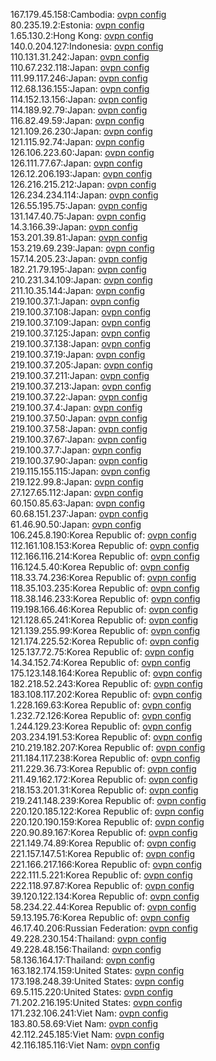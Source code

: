 167.179.45.158:Cambodia: [ovpn config](vpn/167_179_45_158.ovpn)  
80.235.19.2:Estonia: [ovpn config](vpn/80_235_19_2.ovpn)  
1.65.130.2:Hong Kong: [ovpn config](vpn/1_65_130_2.ovpn)  
140.0.204.127:Indonesia: [ovpn config](vpn/140_0_204_127.ovpn)  
110.131.31.242:Japan: [ovpn config](vpn/110_131_31_242.ovpn)  
110.67.232.118:Japan: [ovpn config](vpn/110_67_232_118.ovpn)  
111.99.117.246:Japan: [ovpn config](vpn/111_99_117_246.ovpn)  
112.68.136.155:Japan: [ovpn config](vpn/112_68_136_155.ovpn)  
114.152.13.156:Japan: [ovpn config](vpn/114_152_13_156.ovpn)  
114.189.92.79:Japan: [ovpn config](vpn/114_189_92_79.ovpn)  
116.82.49.59:Japan: [ovpn config](vpn/116_82_49_59.ovpn)  
121.109.26.230:Japan: [ovpn config](vpn/121_109_26_230.ovpn)  
121.115.92.74:Japan: [ovpn config](vpn/121_115_92_74.ovpn)  
126.106.223.60:Japan: [ovpn config](vpn/126_106_223_60.ovpn)  
126.111.77.67:Japan: [ovpn config](vpn/126_111_77_67.ovpn)  
126.12.206.193:Japan: [ovpn config](vpn/126_12_206_193.ovpn)  
126.216.215.212:Japan: [ovpn config](vpn/126_216_215_212.ovpn)  
126.234.234.114:Japan: [ovpn config](vpn/126_234_234_114.ovpn)  
126.55.195.75:Japan: [ovpn config](vpn/126_55_195_75.ovpn)  
131.147.40.75:Japan: [ovpn config](vpn/131_147_40_75.ovpn)  
14.3.166.39:Japan: [ovpn config](vpn/14_3_166_39.ovpn)  
153.201.39.81:Japan: [ovpn config](vpn/153_201_39_81.ovpn)  
153.219.69.239:Japan: [ovpn config](vpn/153_219_69_239.ovpn)  
157.14.205.23:Japan: [ovpn config](vpn/157_14_205_23.ovpn)  
182.21.79.195:Japan: [ovpn config](vpn/182_21_79_195.ovpn)  
210.231.34.109:Japan: [ovpn config](vpn/210_231_34_109.ovpn)  
211.10.35.144:Japan: [ovpn config](vpn/211_10_35_144.ovpn)  
219.100.37.1:Japan: [ovpn config](vpn/219_100_37_1.ovpn)  
219.100.37.108:Japan: [ovpn config](vpn/219_100_37_108.ovpn)  
219.100.37.109:Japan: [ovpn config](vpn/219_100_37_109.ovpn)  
219.100.37.125:Japan: [ovpn config](vpn/219_100_37_125.ovpn)  
219.100.37.138:Japan: [ovpn config](vpn/219_100_37_138.ovpn)  
219.100.37.19:Japan: [ovpn config](vpn/219_100_37_19.ovpn)  
219.100.37.205:Japan: [ovpn config](vpn/219_100_37_205.ovpn)  
219.100.37.211:Japan: [ovpn config](vpn/219_100_37_211.ovpn)  
219.100.37.213:Japan: [ovpn config](vpn/219_100_37_213.ovpn)  
219.100.37.22:Japan: [ovpn config](vpn/219_100_37_22.ovpn)  
219.100.37.4:Japan: [ovpn config](vpn/219_100_37_4.ovpn)  
219.100.37.50:Japan: [ovpn config](vpn/219_100_37_50.ovpn)  
219.100.37.58:Japan: [ovpn config](vpn/219_100_37_58.ovpn)  
219.100.37.67:Japan: [ovpn config](vpn/219_100_37_67.ovpn)  
219.100.37.7:Japan: [ovpn config](vpn/219_100_37_7.ovpn)  
219.100.37.90:Japan: [ovpn config](vpn/219_100_37_90.ovpn)  
219.115.155.115:Japan: [ovpn config](vpn/219_115_155_115.ovpn)  
219.122.99.8:Japan: [ovpn config](vpn/219_122_99_8.ovpn)  
27.127.65.112:Japan: [ovpn config](vpn/27_127_65_112.ovpn)  
60.150.85.63:Japan: [ovpn config](vpn/60_150_85_63.ovpn)  
60.68.151.237:Japan: [ovpn config](vpn/60_68_151_237.ovpn)  
61.46.90.50:Japan: [ovpn config](vpn/61_46_90_50.ovpn)  
106.245.8.190:Korea Republic of: [ovpn config](vpn/106_245_8_190.ovpn)  
112.161.108.153:Korea Republic of: [ovpn config](vpn/112_161_108_153.ovpn)  
112.166.116.214:Korea Republic of: [ovpn config](vpn/112_166_116_214.ovpn)  
116.124.5.40:Korea Republic of: [ovpn config](vpn/116_124_5_40.ovpn)  
118.33.74.236:Korea Republic of: [ovpn config](vpn/118_33_74_236.ovpn)  
118.35.103.235:Korea Republic of: [ovpn config](vpn/118_35_103_235.ovpn)  
118.38.146.233:Korea Republic of: [ovpn config](vpn/118_38_146_233.ovpn)  
119.198.166.46:Korea Republic of: [ovpn config](vpn/119_198_166_46.ovpn)  
121.128.65.241:Korea Republic of: [ovpn config](vpn/121_128_65_241.ovpn)  
121.139.255.99:Korea Republic of: [ovpn config](vpn/121_139_255_99.ovpn)  
121.174.225.52:Korea Republic of: [ovpn config](vpn/121_174_225_52.ovpn)  
125.137.72.75:Korea Republic of: [ovpn config](vpn/125_137_72_75.ovpn)  
14.34.152.74:Korea Republic of: [ovpn config](vpn/14_34_152_74.ovpn)  
175.123.148.164:Korea Republic of: [ovpn config](vpn/175_123_148_164.ovpn)  
182.218.52.243:Korea Republic of: [ovpn config](vpn/182_218_52_243.ovpn)  
183.108.117.202:Korea Republic of: [ovpn config](vpn/183_108_117_202.ovpn)  
1.228.169.63:Korea Republic of: [ovpn config](vpn/1_228_169_63.ovpn)  
1.232.72.126:Korea Republic of: [ovpn config](vpn/1_232_72_126.ovpn)  
1.244.129.23:Korea Republic of: [ovpn config](vpn/1_244_129_23.ovpn)  
203.234.191.53:Korea Republic of: [ovpn config](vpn/203_234_191_53.ovpn)  
210.219.182.207:Korea Republic of: [ovpn config](vpn/210_219_182_207.ovpn)  
211.184.117.238:Korea Republic of: [ovpn config](vpn/211_184_117_238.ovpn)  
211.229.36.73:Korea Republic of: [ovpn config](vpn/211_229_36_73.ovpn)  
211.49.162.172:Korea Republic of: [ovpn config](vpn/211_49_162_172.ovpn)  
218.153.201.31:Korea Republic of: [ovpn config](vpn/218_153_201_31.ovpn)  
219.241.148.239:Korea Republic of: [ovpn config](vpn/219_241_148_239.ovpn)  
220.120.185.122:Korea Republic of: [ovpn config](vpn/220_120_185_122.ovpn)  
220.120.190.159:Korea Republic of: [ovpn config](vpn/220_120_190_159.ovpn)  
220.90.89.167:Korea Republic of: [ovpn config](vpn/220_90_89_167.ovpn)  
221.149.74.89:Korea Republic of: [ovpn config](vpn/221_149_74_89.ovpn)  
221.157.147.51:Korea Republic of: [ovpn config](vpn/221_157_147_51.ovpn)  
221.166.217.166:Korea Republic of: [ovpn config](vpn/221_166_217_166.ovpn)  
222.111.5.221:Korea Republic of: [ovpn config](vpn/222_111_5_221.ovpn)  
222.118.97.87:Korea Republic of: [ovpn config](vpn/222_118_97_87.ovpn)  
39.120.122.134:Korea Republic of: [ovpn config](vpn/39_120_122_134.ovpn)  
58.234.22.44:Korea Republic of: [ovpn config](vpn/58_234_22_44.ovpn)  
59.13.195.76:Korea Republic of: [ovpn config](vpn/59_13_195_76.ovpn)  
46.17.40.206:Russian Federation: [ovpn config](vpn/46_17_40_206.ovpn)  
49.228.230.154:Thailand: [ovpn config](vpn/49_228_230_154.ovpn)  
49.228.48.156:Thailand: [ovpn config](vpn/49_228_48_156.ovpn)  
58.136.164.17:Thailand: [ovpn config](vpn/58_136_164_17.ovpn)  
163.182.174.159:United States: [ovpn config](vpn/163_182_174_159.ovpn)  
173.198.248.39:United States: [ovpn config](vpn/173_198_248_39.ovpn)  
69.5.115.220:United States: [ovpn config](vpn/69_5_115_220.ovpn)  
71.202.216.195:United States: [ovpn config](vpn/71_202_216_195.ovpn)  
171.232.106.241:Viet Nam: [ovpn config](vpn/171_232_106_241.ovpn)  
183.80.58.69:Viet Nam: [ovpn config](vpn/183_80_58_69.ovpn)  
42.112.245.185:Viet Nam: [ovpn config](vpn/42_112_245_185.ovpn)  
42.116.185.116:Viet Nam: [ovpn config](vpn/42_116_185_116.ovpn)  
